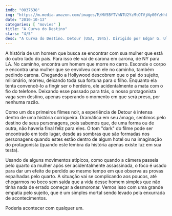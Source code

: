 ```yaml
---
imdb: "0037638"
img: "https://m.media-amazon.com/images/M/MV5BYTVhNTU2YzMtOTVjNy00YzhhLTk5OWItMjU4ZGMyNDQ4ZDIwXkEyXkFqcGdeQXVyMDI2NDg0NQ@@._V1_SX101_CR0,0,101,150_.jpg"
date: "2010-10-13"
categories: [ "movies" ]
title: "A Curva do Destino"
stars: "4/5"
desc: "A Curva do Destino. Detour (USA, 1945). Dirigido por Edgar G. Ulmer. Escrito por Martin Goldsmith, Martin Goldsmith, Martin Mooney. Com Tom Neal, Ann Savage, Claudia Drake, Edmund MacDonald, Tim Ryan, Esther Howard, Pat Gleason, Don Brodie, Roger Clark."
---
```

A história de um homem que busca se encontrar com sua mulher que está do outro lado do país. Para isso ele vai de carona em carona, de NY para LA. No caminho, encontra um homem que morre no carro. Esconde o corpo e encontra uma mulher que se envolveu com ele no caminho, também pedindo carona. Chegando a Hollywood descobrem que o pai do sujeito, milionário, morreu, deixando toda sua fortuna para o filho. Enquanto ela tenta convencê-lo a fingir ser o herdeiro, ele acidentalmente a mata com o fio do telefone. Deixando esse passado para trás, o nosso protagonista vaga sem destino, apenas esperando o momento em que será preso, por nenhuma razão.

Como um dos primeiros filmes noir, a experiência de Detour é intensa dentro de uma história corriqueira. Dramática em seu âmago, sentimos pelo destino de seus personagens, pois sabemos que, de uma forma ou de outra, não haveria final feliz para eles. O tom "dark" do filme pode ser encontrado em todo lugar, desde as sombras que são formadas nos personagens quando estes estão dentro de algum hotel ou na imaginação do protagonista (quando este lembra da história apenas existe luz em sua testa).

Usando de alguns movimentos atípicos, como quando a câmera passeia pelo quarto da mulher após ser acidentalmente assassinada, o foco é usado para dar um efeito de perdido ao mesmo tempo em que observa as provas espalhadas pelo quarto. A situação vai se complicando aos poucos, até chegarmos no beco sem saída que a vida desse homem simples que não tinha nada de errado começar a desmoronar. Vemos isso com uma grande empatia pelo sujeito, que é um simples mortal sendo levado pela enxurrada de acontecimentos.

Poderia acontecer com qualquer um.
